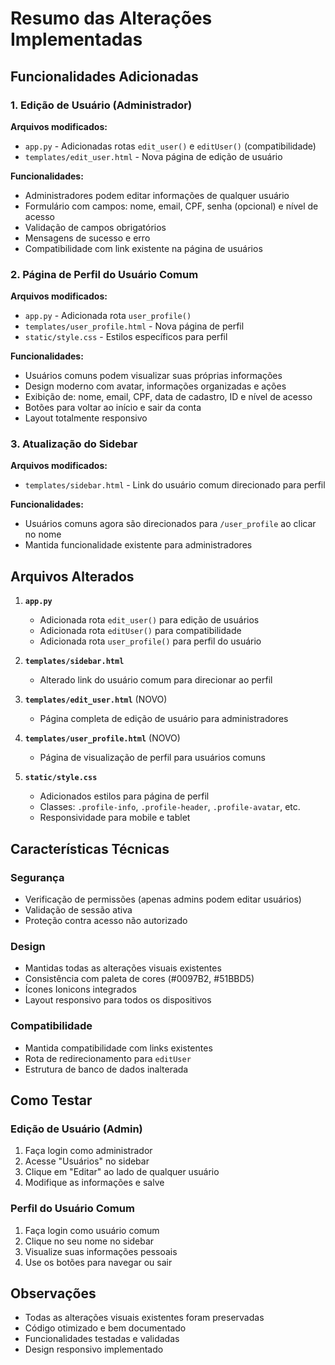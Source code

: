 # Resumo das Alterações Implementadas

## Funcionalidades Adicionadas

### 1. Edição de Usuário (Administrador)
**Arquivos modificados:**
- `app.py` - Adicionadas rotas `edit_user()` e `editUser()` (compatibilidade)
- `templates/edit_user.html` - Nova página de edição de usuário

**Funcionalidades:**
- Administradores podem editar informações de qualquer usuário
- Formulário com campos: nome, email, CPF, senha (opcional) e nível de acesso
- Validação de campos obrigatórios
- Mensagens de sucesso e erro
- Compatibilidade com link existente na página de usuários

### 2. Página de Perfil do Usuário Comum
**Arquivos modificados:**
- `app.py` - Adicionada rota `user_profile()`
- `templates/user_profile.html` - Nova página de perfil
- `static/style.css` - Estilos específicos para perfil

**Funcionalidades:**
- Usuários comuns podem visualizar suas próprias informações
- Design moderno com avatar, informações organizadas e ações
- Exibição de: nome, email, CPF, data de cadastro, ID e nível de acesso
- Botões para voltar ao início e sair da conta
- Layout totalmente responsivo

### 3. Atualização do Sidebar
**Arquivos modificados:**
- `templates/sidebar.html` - Link do usuário comum direcionado para perfil

**Funcionalidades:**
- Usuários comuns agora são direcionados para `/user_profile` ao clicar no nome
- Mantida funcionalidade existente para administradores

## Arquivos Alterados

1. **`app.py`**
   - Adicionada rota `edit_user()` para edição de usuários
   - Adicionada rota `editUser()` para compatibilidade
   - Adicionada rota `user_profile()` para perfil do usuário

2. **`templates/sidebar.html`**
   - Alterado link do usuário comum para direcionar ao perfil

3. **`templates/edit_user.html`** (NOVO)
   - Página completa de edição de usuário para administradores

4. **`templates/user_profile.html`** (NOVO)
   - Página de visualização de perfil para usuários comuns

5. **`static/style.css`**
   - Adicionados estilos para página de perfil
   - Classes: `.profile-info`, `.profile-header`, `.profile-avatar`, etc.
   - Responsividade para mobile e tablet

## Características Técnicas

### Segurança
- Verificação de permissões (apenas admins podem editar usuários)
- Validação de sessão ativa
- Proteção contra acesso não autorizado

### Design
- Mantidas todas as alterações visuais existentes
- Consistência com paleta de cores (#0097B2, #51BBD5)
- Ícones Ionicons integrados
- Layout responsivo para todos os dispositivos

### Compatibilidade
- Mantida compatibilidade com links existentes
- Rota de redirecionamento para `editUser`
- Estrutura de banco de dados inalterada

## Como Testar

### Edição de Usuário (Admin)
1. Faça login como administrador
2. Acesse "Usuários" no sidebar
3. Clique em "Editar" ao lado de qualquer usuário
4. Modifique as informações e salve

### Perfil do Usuário Comum
1. Faça login como usuário comum
2. Clique no seu nome no sidebar
3. Visualize suas informações pessoais
4. Use os botões para navegar ou sair

## Observações
- Todas as alterações visuais existentes foram preservadas
- Código otimizado e bem documentado
- Funcionalidades testadas e validadas
- Design responsivo implementado

